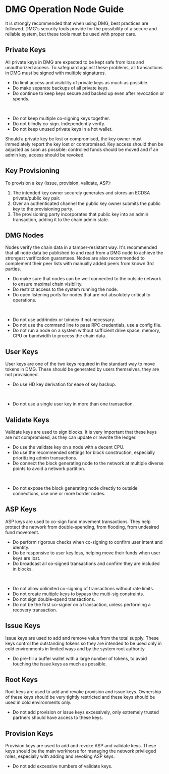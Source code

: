 # DMG Operation Node Guide

It is strongly recommended that when using DMG, best practices are followed. DMG's security tools provide for the possibility of a secure and reliable system, but these tools must be used with proper care.

## Private Keys

All private keys in DMG are expected to be kept safe from loss and unauthorized access. To safeguard against these problems, all transactions in DMG must be signed with multiple signatures.

- Do limit access and visibility of private keys as much as possible.
- Do make separate backups of all private keys.
- Do continue to keep keys secure and backed up even after revocation or spends.

<br>

- Do not keep multiple co-signing keys together.
- Do not blindly co-sign. Independently verify.
- Do not keep unused private keys in a hot wallet.

Should a private key be lost or compromised, the key owner must immediately report the key lost or compromised. Key access should then be adjusted as soon as possible: controlled funds should be moved and if an admin key, access should be revoked.

## Key Provisioning

To provision a key (issue, provision, validate, ASP):

1. The intended key owner securely generates and stores an ECDSA private/public key pair.
2. Over an authenticated channel the public key owner submits the public key to the provisioning party.
3. The provisioning party incorporates that public key into an admin transaction, adding it to the chain admin state.

## DMG Nodes

Nodes verify the chain data in a tamper-resistant way. It's recommended that all node data be published to and read from a DMG node to achieve the strongest verification guarantees. Nodes are also recommended to complement their peer lists with manually added peers from known 3rd parties.

- Do make sure that nodes can be well connected to the outside network to ensure maximal chain visibility.
- Do restrict access to the system running the node.
- Do open listening ports for nodes that are not absolutely critical to operations.

<br>

- Do not use addrindex or txindex if not necessary.
- Do not use the command line to pass RPC credentials, use a config file.
- Do not run a node on a system without sufficient drive space, memory, CPU or bandwidth to process the chain data.

## User Keys

User keys are one of the two keys required in the standard way to move tokens in DMG. These should be generated by users themselves, they are not provisioned.

- Do use HD key derivation for ease of key backup.

<br>

- Do not use a single user key in more than one transaction.

## Validate Keys

Validate keys are used to sign blocks. It is very important that these keys are not compromised, as they can update or rewrite the ledger.

- Do use the validate key on a node with a decent CPU.
- Do use the recommended settings for block construction, especially prioritizing admin transactions.
- Do connect the block generating node to the network at multiple diverse points to avoid a network partition.

<br>

- Do not expose the block generating node directly to outside connections, use one or more border nodes.

## ASP Keys

ASP keys are used to co-sign fund movement transactions. They help protect the network from double-spending, from flooding, from undesired fund movement.

- Do perform rigorous checks when co-signing to confirm user intent and identity.
- Do be responsive to user key loss, helping move their funds when user keys are lost.
- Do broadcast all co-signed transactions and confirm they are included in blocks.

<br>

- Do not allow unlimited co-signing of transactions without rate limits.
- Do not create multiple keys to bypass the multi-sig constraints.
- Do not sign double-spend transactions.
- Do not be the first co-signer on a transaction, unless performing a recovery transaction.

## Issue Keys

Issue keys are used to add and remove value from the total supply. These keys control the outstanding tokens so they are intended to be used only in cold environments in limited ways and by the system root authority.

- Do pre-fill a buffer wallet with a large number of tokens, to avoid touching the issue keys as much as possible.

## Root Keys

Root keys are used to add and revoke provision and issue keys. Ownership of these keys should be very tightly restricted and these keys should be used in cold environments only.

- Do not add provision or issue keys excessively, only extremely trusted partners should have access to these keys.

## Provision Keys

Provision keys are used to add and revoke ASP and validate keys. These keys should be the main workhorse for managing the network privileged roles, especially with adding and revoking ASP keys.

- Do not add excessive numbers of validate keys.
